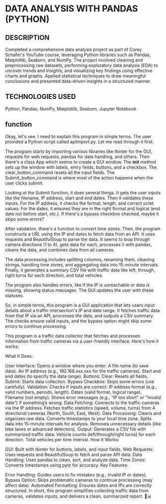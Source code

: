 # DATA ANALYSIS WITH PANDAS (PYTHON)

## DESCRIPTION
Completed a comprehensive data analysis project as part of Corey Schafer's YouTube course, leveraging Python libraries such as Pandas, Matplotlib, Seaborn, and NumPy. The project involved cleaning and preprocessing raw datasets, performing exploratory data analysis (EDA) to uncover trends and insights, and visualizing key findings using effective charts and graphs. Applied statistical techniques to draw meaningful conclusions and presented data-driven insights in a structured manner.

## TECHNOLOGIES USED
Python, Pandas, NumPy, Matplotlib, Seaborn, Jupyter Notebook

## function 
Okay, let's see. I need to explain this program in simple terms. The user provided a Python script called apiImport.py. Let me read through it first.

The program starts by importing various libraries like tkinter for the GUI, requests for web requests, pandas for data handling, and others. Then there's a class App which seems to create a GUI window. The __init__ method sets up the window with labels, entry fields, buttons, and a checkbox. The clear_button_command resets all the input fields. The Submit_button_command is where most of the action happens when the user clicks submit.

Looking at the Submit function, it does several things. It gets the user inputs like the filename, IP address, start and end dates. Then it validates these inputs. For the IP address, it checks the format, length, and correct octet values. For the dates, it ensures they are in the right format and logical (end date not before start, etc.). If there's a bypass checkbox checked, maybe it skips some errors?

After validation, there's a function to convert time zones. Then, the program constructs a URL using the IP and dates to fetch data from an API. It uses requests and BeautifulSoup to parse the data. It seems to loop through camera directions (1 to 4), gets data for each, processes it with pandas, cleans the data, and combines data from all cameras.

The data processing includes splitting columns, renaming them, cleaning strings, handling time zones, and aggregating data into 15-minute intervals. Finally, it generates a summary CSV file with traffic data like left, through, right turns for each direction, and total vehicles.

The program also handles errors, like if the IP is unreachable or data is missing, showing status messages. The GUI updates the user with these statuses.

So, in simple terms, this program is a GUI application that lets users input details about a traffic intersection's IP and date range. It fetches traffic data from that IP via an API, processes the data, and outputs a CSV summary. The checks ensure valid inputs, and the bypass option might skip some errors to continue processing.

This program is a traffic data collector that fetches and processes information from traffic cameras via a user-friendly interface. Here's how it works:

What It Does:

User Interface:
Opens a window where you enter:
A file name (to save data).
An IP address (e.g., 192.168.xxx.xxx for the traffic cameras).
Start and end dates (to specify the data range).
Buttons:
Clear: Resets all fields.
Submit: Starts data collection.
Bypass Checkbox: Skips some errors (use carefully).
Validation:
Checks if inputs are correct:
IP address format (e.g., valid numbers, periods, length).
Dates (valid format, logical range).
Filename (not empty).
Shows error messages (e.g., "IP too short" or "Invalid date") if something’s wrong.
Data Fetching:
Connects to the traffic cameras via the IP address.
Fetches traffic statistics (speed, volume, turns) from 4 directional cameras (North, South, East, West).
Data Processing:
Cleans and organizes raw data.
Converts timestamps to your local time zone.
Splits data into 15-minute intervals for analysis.
Removes unnecessary details (like bike lanes or advanced detectors).
Output:
Generates a CSV file with summarized traffic data:
Vehicle counts (left/through/right turns) for each direction.
Total vehicles per time interval.
How It Works:

GUI: Built with tkinter for buttons, labels, and input fields.
Web Requests: Uses requests and BeautifulSoup to fetch and parse API data.
Data Handling: Uses pandas to clean, sort, and analyze data.
Time Zones: Converts timestamps using pytz for accuracy.
Key Features:

Error Handling: Guides users to fix mistakes (e.g., invalid IP or dates).
Bypass Option: Skips problematic cameras to continue processing (may affect data).
Automated Formatting: Ensures dates and IPs are correctly structured.
In short, this program simplifies collecting traffic data from cameras, validates inputs, and delivers a clean, summarized report. 🚦📊

